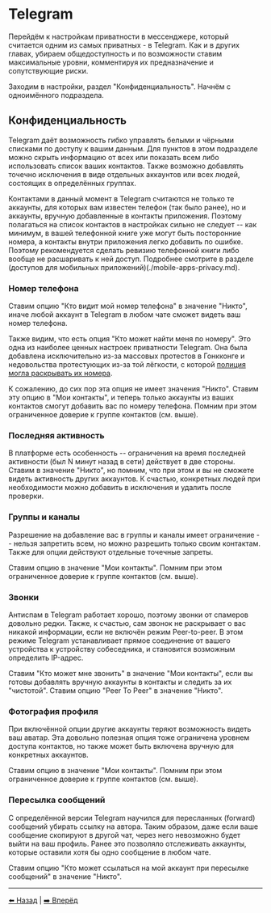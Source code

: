 # Telegram

Перейдём к настройкам приватности в мессенджере, который считается одним из самых приватных - в Telegram. Как и в других главах, убираем общедоступность и по возможности ставим максимальные уровни, комментируя их предназначение и сопутствующие риски.

Заходим в настройки, раздел "Конфиденциальность". Начнём с одноимённого подраздела.

## Конфиденциальность

Telegram даёт возможность гибко управлять белыми и чёрными списками по доступу к вашим данным. Для пунктов в этом подразделе можно скрыть информацию от всех или показать всем либо использовать список ваших контактов. Также возможно добавлять точечно исключения в виде отдельных аккаунтов или всех людей, состоящих в определённых группах.

Контактами в данный момент в Telegram считаются не только те аккаунты, для которых вам известен телефон (так было ранее), но и аккаунты, вручную добавленные в контакты приложения. Поэтому полагаться на список контактов в настройках сильно не следует -- как минимум, в вашей телефонной книге уже могут быть посторонние номера, а контакты внутри приложения легко добавить по ошибке. Поэтому рекомендуется сделать ревизию телефонной книги либо вообще не расшаривать к ней доступ. Подробнее смотрите в разделе (доступов для мобильных приложений)(./mobile-apps-privacy.md). 

### Номер телефона

Ставим опцию "Кто видит мой номер телефона" в значение "Никто", иначе любой аккаунт в Telegram в любом чате сможет видеть ваш номер телефона.

Также видим, что есть опция "Кто может найти меня по номеру". Это одна из наиболее ценных настроек приватности Telegram. Она была добавлена исключительно из-за массовых протестов в Гонкконге и недовольства протестующих из-за той лёгкости, с которой [полиция могла раскрывать их номера](https://habr.com/ru/news/t/464855/).

К сожалению, до сих пор эта опция не имеет значения "Никто". Ставим эту опцию в "Мои контакты", и теперь только аккаунты из ваших контактов смогут добавить вас по номеру телефона. Помним при этом ограниченное доверие к группе контактов (см. выше).

### Последняя активность

В платформе есть особенность -- ограничения на время последней активности (был N минут назад в сети) действует в две стороны. Ставим в значение "Никто", но помним, что при этом и вы не сможете видеть активность других аккаунтов. К счастью, конкретных людей при необходимости можно добавить в исключения и удалить после проверки.

### Группы и каналы

Разрешение на добавление вас в группы и каналы имеет ограничение -- нельзя запретить всем, но можно разрешить только своим контактам. Также для опции действуют отдельные точечные запреты.

Ставим опцию в значение "Мои контакты". Помним при этом ограниченное доверие к группе контактов (см. выше).

### Звонки

Антиспам в Telegram работает хорошо, поэтому звонки от спамеров довольно редки. Также, к счастью, сам звонок не раскрывает о вас никакой информации, если не включён режим Peer-to-peer. В этом режиме Telegram устанавливает прямое соединение от вашего устройства к устройству собеседника, и становится возможным определить IP-адрес.

Ставим "Кто может мне звонить" в значение "Мои контакты", если вы готовы добавлять вручную аккаунты в контакты и следить за их "чистотой".
Ставим опцию "Peer To Peer" в значение "Никто".

### Фотография профиля

При включённой опции другие аккаунты теряют возможность видеть ваш аватар. Эта довольно полезная опция тоже ограничена уровнем доступа контактов, но также может быть включена вручную для конкретных аккаунтов. 

Ставим опцию в значение "Мои контакты". Помним при этом ограниченное доверие к группе контактов (см. выше).

### Пересылка сообщений

С определённой версии Telegram научился для пересланных (forward) сообщений убирать ссылку на автора. Таким образом, даже если ваше сообщение скопируют в другой чат, через него невозможно будет выйти на ваш профиль. Ранее это позволяло отслеживать аккаунты, которые оставили хотя бы одно сообщение в любом чате.

Ставим опцию "Кто может ссылаться на мой аккаунт при пересылке сообщений" в значение "Никто".

---

[⬅️ Назад](./facebook.md) | [➡️ Вперёд](./vkontakte.md)
